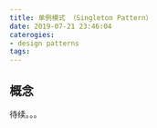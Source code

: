 ```yaml
---
title: 单例模式 （Singleton Pattern）
date: 2019-07-21 23:46:04
caterogies:
- design patterns
tags:
---
```


## 概念
待续。。。